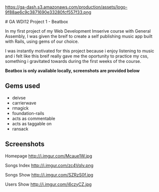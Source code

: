 https://ga-dash.s3.amazonaws.com/production/assets/logo-9f88ae6c9c3871690e33280fcf557f33.png

# GA WDI12 Project 1 - Beatbox

In my first project of my Web Development Imserive course with General Assembly, I was given the breif to create a self publishing music app built with Rails, using gems of our choice. 

I was instantly motivated for this project because i enjoy listening to music and i felt like this breif really gave me the oportunity to practice my css, something i gravitated towards during the first weeks of the course. 

**Beatbox is only available locally, screenshots are provided below**

## Gems used
- deivse
- carrierwave
- rmagick
- foundation-rails
- acts as commentable
- acts as taggable on
- ransack

## Screenshots 

Homepage
http://i.imgur.com/Mcaue1W.jpg

Songs Index
http://i.imgur.com/zc4VqIv.png

Songs Show
http://i.imgur.com/SZRzS0f.jpg

Users Show
http://i.imgur.com/i6czyCZ.jpg
